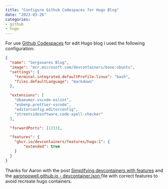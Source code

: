 ```yaml
---
title: "Configure Github Codespaces for Hugo Blog"
date: "2023-03-26"
categories: 
- github
- hugo
---
```


For use [Github Codespaces](https://github.com/features/codespaces) for edit Hugo blog i used the following configuration:

```json
{
  "name": "Sergsoares Blog",
  "image": "mcr.microsoft.com/devcontainers/base:ubuntu",
  "settings": {
    "terminal.integrated.defaultProfile.linux": "bash",
    "files.defaultLanguage": "markdown"
  },

  "extensions": [
    "dbaeumer.vscode-eslint",
    "esbenp.prettier-vscode",
    "editorconfig.editorconfig",
    "streetsidesoftware.code-spell-checker"
  ],

  "forwardPorts": [1313],

  "features": {
    "ghcr.io/devcontainers/features/hugo:1": {
        "extended": true
    }
  }
}
```

Thanks for Aaron with the post [Simplifying devcontainers with features](https://www.aaron-powell.com/posts/2023-01-11-simplifying-devcontainers-with-features/) and the [aaronpowell.github.io - devcontainer.json ](https://raw.githubusercontent.com/aaronpowell/aaronpowell.github.io/main/.devcontainer/devcontainer.json) file with correct features to avoid recreate hugo containers.


